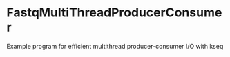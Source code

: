 # FastqMultiThreadProducerConsumer
Example program for efficient multithread producer-consumer I/O with kseq
